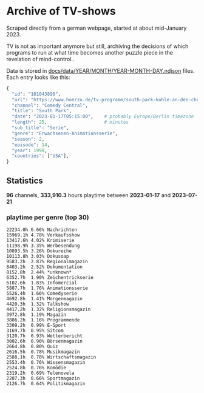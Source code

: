 # Archive of TV-shows

Scraped directly from a german webpage, started at about mid-January 2023.

TV is not as important anymore but still, archiving the decisions of which programs to run at what time
becomes another puzzle piece in the revelation of mind-control.. 

Data is stored in [docs/data/YEAR/MONTH/YEAR-MONTH-DAY.ndjson](docs/data/) files. 
Each entry looks like this:

```python
{
  "id": "181043890", 
  "url": "https://www.hoerzu.de/tv-programm/south-park-kohle-an-den-chefkoch/bid_181043890/", 
  "channel": "Comedy Central", 
  "title": "South Park", 
  "date": "2023-01-17T05:15:00",    # probably Europe/Berlin timezone 
  "length": 25,                     # minutes 
  "sub_title": "Serie", 
  "genre": "Erwachsenen-Animationsserie", 
  "season": 2, 
  "episode": 14, 
  "year": 1998, 
  "countries": ["USA"],
}
```

## Statistics

**96** channels, **333,910.3** hours playtime between **2023-01-17** and **2023-07-21**


### playtime per genre (top 30)

    22234.0h 6.66% Nachrichten
    15969.1h 4.78% Verkaufsshow
    13417.6h 4.02% Krimiserie
    11198.9h 3.35% Werbesendung
    10893.5h 3.26% Dokureihe
    10113.8h 3.03% Dokusoap
    9583.2h  2.87% Regionalmagazin
    8403.2h  2.52% Dokumentation
    8152.8h  2.44% *unknown*
    6352.7h  1.90% Zeichentrickserie
    6102.6h  1.83% Infomercial
    5887.7h  1.76% Animationsserie
    5526.4h  1.66% Comedyserie
    4692.8h  1.41% Morgenmagazin
    4420.3h  1.32% Talkshow
    4417.2h  1.32% Religionsmagazin
    3972.8h  1.19% Magazin
    3886.2h  1.16% Programmende
    3309.2h  0.99% E-Sport
    3169.7h  0.95% Sitcom
    3120.7h  0.93% Wetterbericht
    3002.6h  0.90% Börsenmagazin
    2664.8h  0.80% Quiz
    2616.5h  0.78% Musikmagazin
    2588.1h  0.78% Wirtschaftsmagazin
    2553.4h  0.76% Wissensmagazin
    2524.8h  0.76% Komödie
    2319.2h  0.69% Telenovela
    2207.3h  0.66% Sportmagazin
    2126.7h  0.64% Politikmagazin
